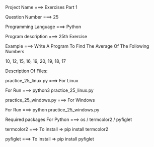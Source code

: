 Project Name ===> Exercises Part 1

Question Number ===> 25

Programming Language ===> Python

Program description ===> 25th Exercise

Example ===> Write A Program To Find The Average Of The Following Numbers

10, 12, 15, 16, 19, 20, 19, 18, 17

Description Of Files:

practice_25_linux.py ===> For Linux 

For Run ===> python3 practice_25_linux.py

practice_25_windows.py ===> For Windows

For Run ===> python practice_25_windows.py

Required packages For Python ===> os / termcolor2 / pyfiglet

termcolor2 ===> To install => pip install termcolor2

pyfiglet ===> To install => pip install pyfiglet